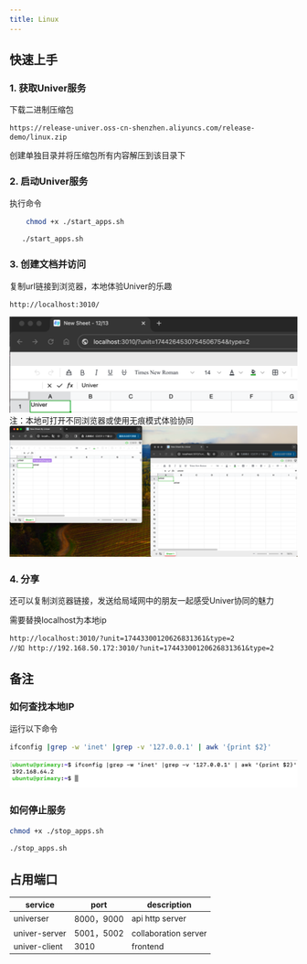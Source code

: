 ```yaml
---
title: Linux
---
```


## 快速上手

### 1. 获取Univer服务

下载二进制压缩包
``` url
https://release-univer.oss-cn-shenzhen.aliyuncs.com/release-demo/linux.zip
```
创建单独目录并将压缩包所有内容解压到该目录下

### 2. 启动Univer服务

执行命令
```bash
    chmod +x ./start_apps.sh
```
```bash
   ./start_apps.sh
```
   
### 3. 创建文档并访问

复制url链接到浏览器，本地体验Univer的乐趣
```url
http://localhost:3010/
```
![例子](./imgs/img1.png)
注：本地可打开不同浏览器或使用无痕模式体验协同
![例子](./imgs/img2.png)

### 4. 分享

   还可以复制浏览器链接，发送给局域网中的朋友一起感受Univer协同的魅力
   
   需要替换localhost为本地ip
   ```url
   http://localhost:3010/?unit=17443300120626831361&type=2
   //如 http://192.168.50.172:3010/?unit=17443300120626831361&type=2
   ```


## 备注

### 如何查找本地IP

运行以下命令
``` bash
ifconfig |grep -w 'inet' |grep -v '127.0.0.1' | awk '{print $2}'
```
![ip](./imgs/linux_ip.png)

### 如何停止服务
```bash
chmod +x ./stop_apps.sh
```
```bash
./stop_apps.sh
```

## 占用端口

| service       | port      | description          |
|---------------|-----------|----------------------|
| universer     | 8000，9000 | api http server      |
| univer-server | 5001，5002 | collaboration server |
| univer-client | 3010      | frontend             |
